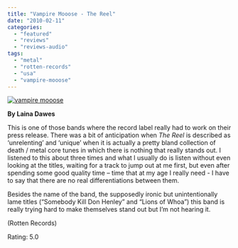 ```yaml
---
title: "Vampire Mooose - The Reel"
date: "2010-02-11"
categories: 
  - "featured"
  - "reviews"
  - "reviews-audio"
tags: 
  - "metal"
  - "rotten-records"
  - "usa"
  - "vampire-mooose"
---
```


[![vampire mooose](http://www.hellbound.ca/wp-content/uploads/2010/02/vampire-mooose.jpg "vampire mooose")](http://www.hellbound.ca/wp-content/uploads/2010/02/vampire-mooose.jpg)

**By Laina Dawes**

This is one of those bands where the record label really had to work on their press release. There was a bit of anticipation when _The Reel_ is described as ‘unrelenting’ and ‘unique’ when it is actually a pretty bland collection of death / metal core tunes in which there is nothing that really stands out. I listened to this about three times and what I usually do is listen without even looking at the titles, waiting for a track to jump out at me first, but even after spending some good quality time – time that at my age I really need - I have to say that there are no real differentiations between them.

Besides the name of the band, the supposedly ironic but unintentionally lame titles (“Somebody Kill Don Henley” and “Lions of Whoa”) this band is really trying hard to make themselves stand out but I’m not hearing it.

(Rotten Records)

Rating: 5.0
